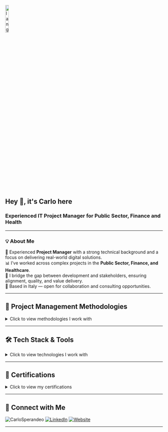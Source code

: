 <p align="left"><img width=15%" src="lang.gif" alt="lang image here" /></p>

## Hey 👋, it's Carlo here

### Experienced IT Project Manager for Public Sector, Finance and Health

---

### 💡 About Me

🎯 Experienced **Project Manager** with a strong technical background and a focus on delivering real-world digital solutions.  
📊 I’ve worked across complex projects in the **Public Sector, Finance, and Healthcare**.  
👥 I bridge the gap between development and stakeholders, ensuring alignment, quality, and value delivery.  
📍 Based in Italy — open for collaboration and consulting opportunities.

---

## 📐 Project Management Methodologies

<details>
<summary>Click to view methodologies I work with</summary>

<table>
  <tr>
    <td><img src="https://img.shields.io/badge/Agile-02569B?style=for-the-badge&logo=agile&logoColor=white" /><br/>Agile</td>
    <td><img src="https://img.shields.io/badge/Scrum-6DB33F?style=for-the-badge&logo=scrumalliance&logoColor=white" /><br/>Scrum</td>
    <td><img src="https://img.shields.io/badge/Kanban-0052CC?style=for-the-badge&logo=trello&logoColor=white" /><br/>Kanban</td>
    <td><img src="https://img.shields.io/badge/Waterfall-999999?style=for-the-badge" /><br/>Waterfall</td>
  </tr>
</table>
</details>

---

## 🛠️ Tech Stack & Tools

<details>
<summary>Click to view technologies I work with</summary>

<table>
  <tr>
    <td><strong>Frontend</strong></td>
    <td>
      <img src="https://img.shields.io/badge/React-20232A?style=for-the-badge&logo=react&logoColor=61DAFB" /><br/>React
    </td>
    <td>
      <img src="https://img.shields.io/badge/Next.js-000?style=for-the-badge&logo=nextdotjs&logoColor=white" /><br/>Next.js
    </td>
    <td>
      <img src="https://img.shields.io/badge/TailwindCSS-38B2AC?style=for-the-badge&logo=tailwind-css&logoColor=white" /><br/>Tailwind
    </td>
  </tr>
  <tr>
    <td><strong>Backend</strong></td>
    <td>
      <img src="https://img.shields.io/badge/NestJS-E0234E?style=for-the-badge&logo=nestjs&logoColor=white" /><br/>NestJS
    </td>
    <td>
      <img src="https://img.shields.io/badge/Node.js-339933?style=for-the-badge&logo=nodedotjs&logoColor=white" /><br/>Node.js
    </td>
    <td>
      <img src="https://img.shields.io/badge/PHP-777BB4?style=for-the-badge&logo=php&logoColor=white" /><br/>PHP
    </td>
  </tr>
  <tr>
    <td><strong>Database</strong></td>
    <td>
      <img src="https://img.shields.io/badge/PostgreSQL-316192?style=for-the-badge&logo=postgresql&logoColor=white" /><br/>PostgreSQL
    </td>
    <td>
      <img src="https://img.shields.io/badge/MongoDB-4EA94B?style=for-the-badge&logo=mongodb&logoColor=white" /><br/>MongoDB
    </td>
    <td>
      <img src="https://img.shields.io/badge/MySQL-005C84?style=for-the-badge&logo=mysql&logoColor=white" /><br/>MySQL
    </td>
  </tr>
  <tr>
    <td><strong>DevOps</strong></td>
    <td>
      <img src="https://img.shields.io/badge/Docker-2496ED?style=for-the-badge&logo=docker&logoColor=white" /><br/>Docker
    </td>
    <td>
      <img src="https://img.shields.io/badge/Traefik-10AAEB?style=for-the-badge&logo=traefikproxy&logoColor=white" /><br/>Traefik
    </td>
    <td>
      <img src="https://img.shields.io/badge/Keycloak-000000?style=for-the-badge&logo=keycloak&logoColor=white" /><br/>Keycloak
    </td>
  </tr>
  <tr>
    <td><strong>Strumenti</strong></td>
    <td>
      <img src="https://img.shields.io/badge/Jira-0052CC?style=for-the-badge&logo=jira&logoColor=white" /><br/>Jira
    </td>
    <td>
      <img src="https://img.shields.io/badge/Visual%20Studio%20Code-0078d7.svg?style=for-the-badge&logo=visual-studio-code&logoColor=white" /><br/>VS Code
    </td>
    <td>
      <img src="https://img.shields.io/badge/Postman-FF6C37?style=for-the-badge&logo=postman&logoColor=white" /><br/>Postman
    </td>
  </tr>
</table>

</details>

---

## 📜 Certifications

<details>
<summary>Click to view my certifications</summary>

<table>
  <tr>
    <td align="center">
      <a href="https://coursera.org/share/7fcfb848fdf3135ac6d692de1a660657" rel="nofollow">
        <img src="https://img.shields.io/badge/Google%20Project%20Management-DB4437?style=for-the-badge&logo=google&logoColor=white" style="display:block; height:27px; width:250px; max-width:100%;" />
      </a>
    </td>
  </tr>
  <tr>
    <td align="center">
      <a href="https://coursera.org/share/27108a64b553849830413e825b3f573b" rel="nofollow">
        <img src="https://img.shields.io/badge/Meta%20Front--End%20Developer-1877F2?style=for-the-badge&logo=meta&logoColor=white" style="display:block; height:27px; width:250px; max-width:100%;" />
      </a>
    </td>
  </tr>
</table>
</details>

---

## 🤝 Connect with Me

![CarloSperandeo](https://komarev.com/ghpvc/?username=CarloSperandeo&label=Profile%20views&color=0e75b6&style=for-the-badge)
[![LinkedIn](https://img.shields.io/badge/LinkedIn-csperandeo-blue?style=for-the-badge&logo=linkedin)](https://www.linkedin.com/in/csperandeo/)
[![Website](https://img.shields.io/badge/Portfolio-sperandeo.pm-informational?style=for-the-badge&logo=about-dot-me&logoColor=white)](https://sperandeo.pm)

---
